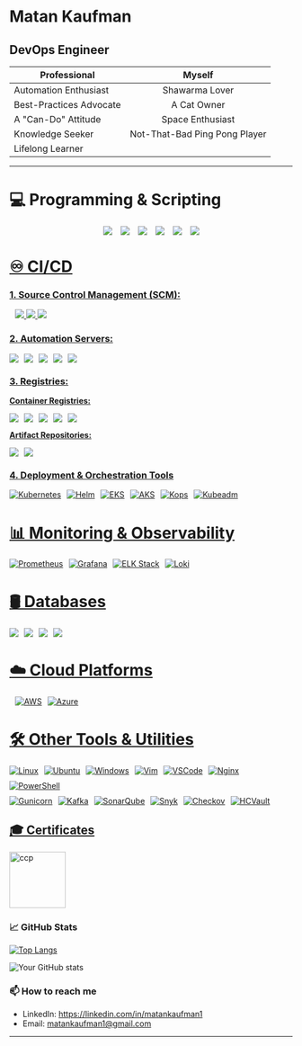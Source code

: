 # Matan Kaufman 
## DevOps Engineer

<div align="center">

|       **Professional**             |          **Myself**             |
|------------------------------------|:-------------------------------:|
| Automation Enthusiast              |     Shawarma Lover              |
| Best-Practices Advocate            |    A Cat Owner                  |
| A "Can-Do" Attitude                |    Space Enthusiast             |
| Knowledge Seeker                   |     Not-That-Bad Ping Pong Player |
| Lifelong Learner                   |                                 |

</div>

---

# 💻 Programming & Scripting  

<div style="display: flex; justify-content: center; align-items: center; flex-wrap: wrap; gap: 15px; text-align: center;"> 
    <a href="https://www.python.org" target="_blank" rel="noreferrer"> <img src="https://img.shields.io/badge/Python-3776AB?style=plastic&logo=python&logoColor=white"/>
    <a href="https://www.gnu.org/software/bash" target="_blank" rel="noreferrer">  <img src="https://img.shields.io/badge/Bash-4EAA25?style=plastic&logo=gnu-bash&logoColor=white"/>
    <a href="https://groovy-lang.org" target="_blank" rel="noreferrer"> <img src="https://img.shields.io/badge/Groovy-393939?style=plastic&logo=apache-groovy&logoColor=white"/>
    <a href="https://yaml.org" target="_blank" rel="noreferrer"> <img src="https://img.shields.io/badge/YAML-CB171E?style=plastic&logo=yaml&logoColor=white"/>
    <a href="https://www.mysql.com" target="_blank" rel="noreferrer"> <img src="https://img.shields.io/badge/SQL-336791?style=plastic&logo=postgresql&logoColor=white"/>
    <a href="https://html.spec.whatwg.org" target="_blank" rel="noreferrer"> <img src="https://img.shields.io/badge/HTML-E34F26?style=plastic&logo=html5&logoColor=white"/>
</div>

# ♾️ CI/CD  
### 1. Source Control Management (SCM):
<div style="display: flex; gap: 10px; align-items: center;">
    <a href="https://github.com/" target="_blank" rel="noreferrer"> <img src="https://img.shields.io/badge/GitHub-181717?style=plastic&logo=github&logoColor=white"/>
    <img src="https://img.shields.io/badge/GitLab-FCA121?style=plastic&logo=gitlab&logoColor=white"/> 
    <img src="https://img.shields.io/badge/Azure%20Repos-0078D7?style=plastic&logo=microsoft-azure&logoColor=white"/>
</div>

### **2. Automation Servers:**  
<div style="display: flex; gap: 10px; align-items: center;">
    <img src="https://img.shields.io/badge/Jenkins-eda044?style=plastic&logo=jenkins&logoColor=white"/>
    <img src="https://img.shields.io/badge/GitHub%20Actions-0b3468F?style=plastic&logo=github-actions&logoColor=white"/>  
    <img src="https://img.shields.io/badge/CircleCI-343434?style=plastic&logo=circleci&logoColor=white"/>
    <img src="https://img.shields.io/badge/Azure%20Pipelines-0078D7?style=plastic&logo=azure-pipelines&logoColor=white"/>
    <img src="https://img.shields.io/badge/AWS%20CodePipeline-FF9900?style=plastic&logo=amazon-aws&logoColor=white"/>
</div>


### **3. Registries:**  
**Container Registries:**  
<div style="display: flex; gap: 10px; align-items: center;">
    <img src="https://img.shields.io/badge/DockerHub-2496ED?style=plastic&logo=docker&logoColor=white/">
    <img src="https://img.shields.io/badge/ECR-FF9900?style=plastic&logo=amazon-aws&logoColor=white/">
    <img src="https://img.shields.io/badge/GitLab%20Registry-FCA121?style=plastic&logo=gitlab&logoColor=white/">
    <img src="https://img.shields.io/badge/GitHub%20Packages-2EA44F?style=plastic&logo=github&logoColor=white/">
    <img src="https://img.shields.io/badge/Azure%20Container%20Registry-0078D7?style=plastic&logo=microsoft-azure&logoColor=white"/>
</div>

**Artifact Repositories:**  
<div style="display: flex; gap: 10px; align-items: center;">
    <img src="https://img.shields.io/badge/JFrog%20Artifactory-196c1c?style=plastic&logo=jfrog&logoColor=white"/>
    <img src="https://img.shields.io/badge/Nexus-343434?style=plastic&logo=sonatype&logoColor=white"/>
</div>

### **4. Deployment & Orchestration Tools**
<div style="display: flex; gap: 10px; align-items: center; flex-wrap: wrap;">
    <img src="https://img.shields.io/badge/Kubernetes-326CE5?style=plastic&logo=kubernetes&logoColor=white" alt="Kubernetes"/> 
    <img src="https://img.shields.io/badge/Helm-0F1689?style=plastic&logo=helm&logoColor=white" alt="Helm"/> 
    <img src="https://img.shields.io/badge/EKS-FF9900?style=plastic&logo=amazon-eks&logoColor=white" alt="EKS"/> 
    <img src="https://img.shields.io/badge/AKS-0078D7?style=plastic&logo=azure-kubernetes-service&logoColor=white" alt="AKS"/> 
    <img src="https://img.shields.io/badge/Kops-3E4EE3?style=plastic&logo=kubernetes&logoColor=white" alt="Kops"/> 
    <img src="https://img.shields.io/badge/Kubeadm-326CE5?style=plastic&logo=kubernetes&logoColor=white" alt="Kubeadm"/> 
 </div>


# **📊 Monitoring & Observability**
<div style="display: flex; gap: 10px; align-items: center;">
  <img src="https://img.shields.io/badge/Prometheus-E6522C?style=plastic&logo=prometheus&logoColor=white" alt="Prometheus"/>
  <img src="https://img.shields.io/badge/Grafana-F46800?style=plastic&logo=grafana&logoColor=white" alt="Grafana"/>
  <img src="https://img.shields.io/badge/ELK%20Stack-005571?style=plastic&logo=elastic&logoColor=white" alt="ELK Stack"/>
  <img src="https://img.shields.io/badge/Loki-0A3E98?style=plastic&logo=grafana&logoColor=white" alt="Loki"/>
</div>

# **🛢️ Databases**  
<div style="display: flex; gap: 10px; align-items: center;">
    <img src="https://img.shields.io/badge/MySQL-040720?style=plastic&logo=mysql&logoColor=white"/>  
    <img src="https://img.shields.io/badge/MongoDB-47A248?style=plastic&logo=mongodb&logoColor=white"/>
    <img src="https://img.shields.io/badge/DynamoDB-4053D6?style=plastic&logo=amazon-dynamodb&logoColor=white"/>  
    <img src="https://img.shields.io/badge/Azure%20SQL-0078D7?style=plastic&logo=microsoft-azure&logoColor=white"/>  
</div>

# **☁️ Cloud Platforms**  
<div style="display: flex; gap: 10px; align-items: center;">
    <a href="https://aws.amazon.com/" target="_blank" rel="noreferrer"> <img src="https://img.shields.io/badge/AWS-232F3E?style=plastic&logo=amazon-aws&logoColor=white" alt="AWS"/>
    <a href="https://azure.microsoft.com/en-us/" target="_blank" rel="noreferrer"> <img src="https://img.shields.io/badge/Azure-0078D7?style=plastic&logo=microsoft-azure&logoColor=white" alt="Azure"/>
</div>

# **🛠️ Other Tools & Utilities**
<div style="display: flex; gap: 10px; align-items: center; flex-wrap: wrap;"> 
<img src="https://img.shields.io/badge/Linux-FCC624?style=plastic&logo=linux&logoColor=black" alt="Linux"/> 
<img src="https://img.shields.io/badge/Ubuntu-E95420?style=plastic&logo=ubuntu&logoColor=white" alt="Ubuntu"/> 
<img src="https://img.shields.io/badge/Windows-0078D6?style=plastic&logo=windows&logoColor=white" alt="Windows"/> 
<img src="https://img.shields.io/badge/Vim-019733?style=plastic&logo=vim&logoColor=white" alt="Vim"/>
 <img src="https://img.shields.io/badge/VSCode-007ACC?style=plastic&logo=visual-studio-code&logoColor=white" alt="VSCode"/> 
 <img src="https://img.shields.io/badge/Nginx-269539?style=plastic&logo=nginx&logoColor=white" alt="Nginx"/> 
 <img src="https://img.shields.io/badge/PowerShell-728FCE?style=plastic&logo=PowerShell&logoColor=white" alt="PowerShell"/> 
 </div> 
 <div style="display: flex; gap: 10px; align-items: center; flex-wrap: wrap; margin-top: 10px;"> 
 <img src="https://img.shields.io/badge/Gunicorn-499848?style=plastic&logo=gunicorn&logoColor=white" alt="Gunicorn"/>
 <img src="https://img.shields.io/badge/Kafka-231F20?style=plastic&logo=apache-kafka&logoColor=white" alt="Kafka"/> 
 <img src="https://img.shields.io/badge/SonarQube-4E9BCD?style=plastic&logo=sonarqube&logoColor=white" alt="SonarQube"/> 
 <img src="https://img.shields.io/badge/Snyk-4C4A73?style=plastic&logo=snyk&logoColor=white" alt="Snyk"/> 
 <img src="https://img.shields.io/badge/Checkov-8051D6?style=plastic&logoColor=white" alt="Checkov"/> 
 <img src="https://img.shields.io/badge/HashiCorp%20Vault-000000?style=plastic&logo=vault&logoColor=white" alt="HCVault"/> 
 </div>

## 🎓 Certificates
<a href="https://www.credly.com/badges/7a1492e3-a1f0-40c0-84b7-28b3681ad5b3/public_url" target="_blank" rel="noreferrer"> <img src="https://d1.awsstatic.com/training-and-certification/certification-badges/AWS-Certified-Cloud-Practitioner_badge.634f8a21af2e0e956ed8905a72366146ba22b74c.png" alt="ccp" width="100" height="100"/> </a>


### 📈 GitHub Stats
[![Top Langs](https://github-readme-stats.vercel.app/api/top-langs/?username=matankaufman1&layout=donut&theme=dracula)](https://github.com/matankaufman1/github-readme-stats)

![Your GitHub stats](https://github-readme-stats.vercel.app/api?username=matankaufman1&show_icons=true&theme=dracula)

### 📫 How to reach me
- LinkedIn: https://linkedin.com/in/matankaufman1
- Email: matankaufman1@gmail.com


---
